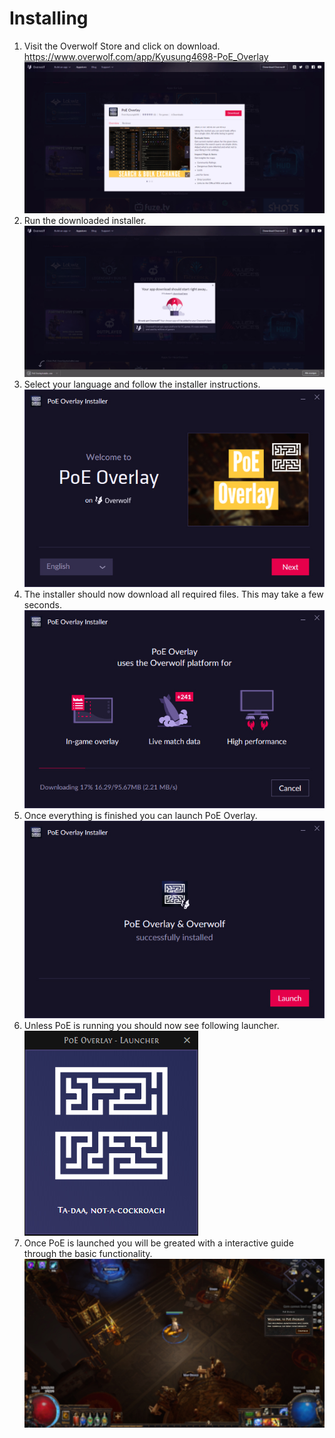 # Installing
1. Visit the Overwolf Store and click on download.<br>https://www.overwolf.com/app/Kyusung4698-PoE_Overlay<br>![Store](img/install_store.jpg)
2. Run the downloaded installer. <br>![Downloaded](img/install_downloaded.jpg)
3. Select your language and follow the installer instructions. <br>
![Start](img/install_start.jpg)
4. The installer should now download all required files. This may take a few seconds.<br>![Download](img/install_download.jpg)
5. Once everything is finished you can launch PoE Overlay. <br>![Launch](img/install_launch.jpg)
6. Unless PoE is running you should now see following launcher. <br> ![Launcher](img/install_launcher.jpg)
7. Once PoE is launched you will be greated with a interactive guide through the basic functionality. <br>![Introduction](img/install_introduction.jpg)
